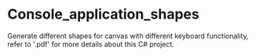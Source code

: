 # Console_application_shapes
Generate different shapes for canvas with different keyboard functionality, refer to '.pdf' for more details about this C# project.

